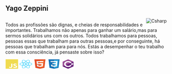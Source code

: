 ## Yago Zeppini
<div>
 <img align="right" alt="Csharp" src="https://i.pinimg.com/originals/70/ec/4c/70ec4c8583d2a06cd3794e7e0d9e8001.gif">
  </div>

  ##

Todos as profissões são dignas, e cheias de responsabilidades e importantes.
Trabalhamos não apenas para ganhar um salário,mas para sermos solidários uns com os outros.
Todos trabalhamos para pessoas, pessoas essas que trabalham para outras pessoas,e por conseguinte, há pessoas que trabalham para para nós. Estás a desempenhar o teu trabalho com essa consciência, já pensaste sobre isso?
  
<div style="display: inline_block">
  <img align="center" alt="Js" height="30" width="40" src="https://raw.githubusercontent.com/devicons/devicon/master/icons/javascript/javascript-plain.svg">
  <img align="center" alt="React" height="30" width="40" src="https://raw.githubusercontent.com/devicons/devicon/master/icons/react/react-original.svg">
  <img align="center" alt="HTML" height="30" width="40" src="https://raw.githubusercontent.com/devicons/devicon/master/icons/html5/html5-original.svg">
  <img align="center" alt="CSS" height="30" width="40" src="https://raw.githubusercontent.com/devicons/devicon/master/icons/css3/css3-original.svg">
  <img align="center" alt="Csharp" height="30" width="40" src="https://raw.githubusercontent.com/devicons/devicon/master/icons/csharp/csharp-original.svg">
</div>
